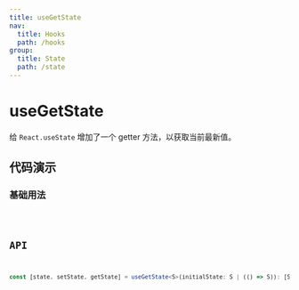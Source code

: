 ```yaml
---
title: useGetState
nav:
  title: Hooks
  path: /hooks
group:
  title: State
  path: /state
---
```


# useGetState

给 `React.useState` 增加了一个 getter 方法，以获取当前最新值。

## 代码演示

### 基础用法

<code src="./demo/demo01.tsx" />

## API

```ts
const [state, setState, getState] = useGetState<S>(initialState: S | (() => S)): [S, (nextState: S | ((prevState: S) => S)) => void, () => S]
```
